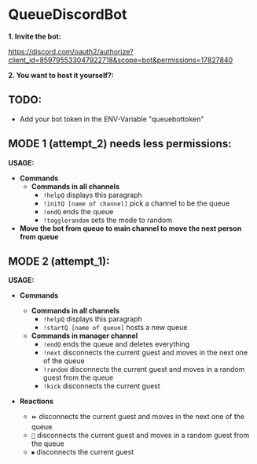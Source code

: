 # QueueDiscordBot

**1. Invite the bot:**

https://discord.com/oauth2/authorize?client_id=859795533047922718&scope=bot&permissions=17827840 

**2. You want to host it yourself?:**

**TODO:**
-
- Add your bot token in the ENV-Variable "queuebottoken"

**MODE 1 (attempt_2) needs less permissions:**
-
**USAGE:**
- **Commands**
    - **Commands in all channels**
        - `!helpQ` displays this paragraph
        - `!initQ [name of channel]` pick a channel to be the queue
        - `!endQ` ends the queue
        - `!togglerandom` sets the mode to random
- **Move the bot from queue to main channel to move the next person from queue**    

**MODE 2 (attempt_1):**
-
**USAGE:**
- **Commands**
    - **Commands in all channels**
        - `!helpQ` displays this paragraph
        - `!startQ [name of queue]` hosts a new queue
    - **Commands in manager channel**
        - `!endQ` ends the queue and deletes everything
        - `!next` disconnects the current guest and moves in the next one of the queue
        - `!random` disconnects the current guest and moves in a random guest from the queue
        - `!kick` disconnects the current guest

- **Reactions**
    - `⏩` disconnects the current guest and moves in the next one of the queue
    - `🔀` disconnects the current guest and moves in a random guest from the queue
    - `⏹` disconnects the current guest
    

